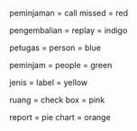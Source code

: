 peminjaman = call missed = red

pengembalian = replay = indigo

petugas = person = blue

peminjam = people = green

jenis = label = yellow

ruang = check box = pink

report = pie chart = orange
